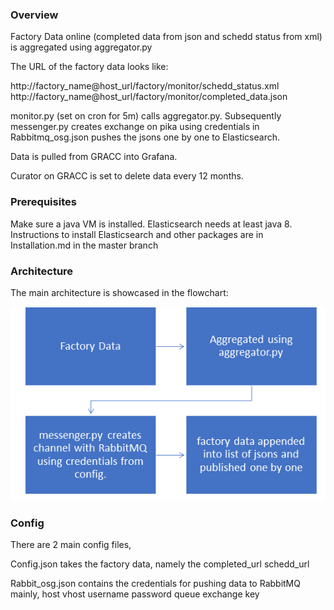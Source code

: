### Overview


Factory Data online (completed data from json and schedd status from xml) is aggregated using
aggregator.py

The URL of the factory data looks like:

http://factory_name@host_url/factory/monitor/schedd_status.xml
http://factory_name@host_url/factory/monitor/completed_data.json

monitor.py (set on cron for 5m) calls aggregator.py. 
Subsequently messenger.py creates exchange on pika using credentials in Rabbitmq_osg.json pushes
the jsons one by one to Elasticsearch.

Data is pulled from GRACC into Grafana.

Curator on GRACC is set to delete data every 12 months.


### Prerequisites


Make sure a java VM is installed. Elasticsearch needs at least java 8.
Instructions to install Elasticsearch and other packages are in Installation.md in the master branch


### Architecture


The main architecture is showcased in the flowchart:

![](image.png)

### Config


There are 2 main config files,

  Config.json takes the factory data, namely the 
    completed_url 
    schedd_url
    
  Rabbit_osg.json contains the credentials for pushing data to RabbitMQ mainly,
    host
    vhost
    username
    password
    queue
    exchange
    key


